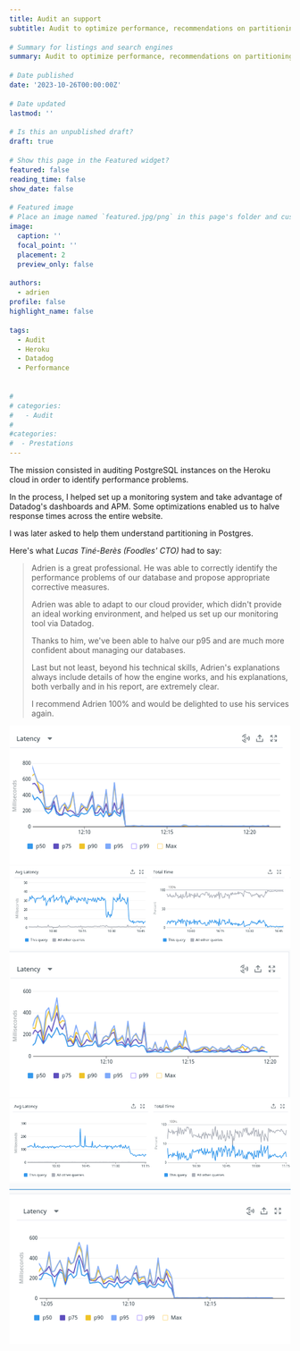 ```yaml
---
title: Audit an support
subtitle: Audit to optimize performance, recommendations on partitioning.

# Summary for listings and search engines
summary: Audit to optimize performance, recommendations on partitioning.

# Date published
date: '2023-10-26T00:00:00Z'

# Date updated
lastmod: ''

# Is this an unpublished draft?
draft: true

# Show this page in the Featured widget?
featured: false
reading_time: false
show_date: false

# Featured image
# Place an image named `featured.jpg/png` in this page's folder and customize its options here.
image:
  caption: ''
  focal_point: ''
  placement: 2
  preview_only: false

authors:
  - adrien
profile: false
highlight_name: false

tags:
  - Audit
  - Heroku
  - Datadog
  - Performance


#
# categories:
#   - Audit
#
#categories:
#  - Prestations
---
```


The mission consisted in auditing PostgreSQL instances on the Heroku cloud in order to identify performance problems.

In the process, I helped set up a monitoring system and take advantage of Datadog's dashboards and APM. Some optimizations enabled us to halve response times across the entire website.

I was later asked to help them understand partitioning in Postgres.

Here's what *Lucas Tiné-Berès (Foodles' CTO)* had to say:

> Adrien is a great professional. He was able to correctly identify the performance problems of our database and propose appropriate corrective measures.
>
> Adrien was able to adapt to our cloud provider, which didn't provide an ideal working environment, and helped us set up our monitoring tool via Datadog.
>
> Thanks to him, we've been able to halve our p95 and are much more confident about managing our databases.
>
> Last but not least, beyond his technical skills, Adrien's explanations always include details of how the engine works, and his explanations, both verbally and in his report, are extremely clear.
>
> I recommend Adrien 100% and would be delighted to use his services again.

![Optimization 1](img1.png "Optimization 1")
![Optimization 2](img2.png "Optimization 2")
![Optimization 3](img3.png "Optimization 3")
![Optimization 4](img4.png "Optimization 4")
![Optimization 5](img5.png "Optimization 5")

